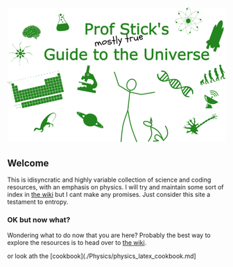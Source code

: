 # ![Prof Stick's Guide to the Universe](./media/G2Ulogo_v1_1.png)

## Welcome

This is idisyncratic and highly variable collection of science and coding resources, with an emphasis on physics. I will try and maintain some sort of index in [the wiki](https://github.com/ProfStick/psg2u/wiki) but I cant make any promises. Just consider this site a testament to entropy.

### OK but now what?

Wondering what to do now that you are here? Probably the best way to explore the resources is to head over to [the wiki](https://github.com/ProfStick/psg2u/wiki).
 
 or look ath the [cookbook](./Physics/physics_latex_cookbook.md]
